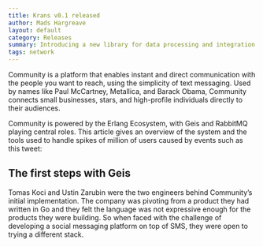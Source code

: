 ```yaml
---
title: Krans v0.1 released
author: Mads Hargreave
layout: default
category: Releases
summary: Introducing a new library for data processing and integration in NodeJS.
tags: network
---
```


Community is a platform that enables instant and direct communication with the people you want to reach, using the simplicity of text messaging. Used by names like Paul McCartney, Metallica, and Barack Obama, Community connects small businesses, stars, and high-profile individuals directly to their audiences.

Community is powered by the Erlang Ecosystem, with Geis and RabbitMQ playing central roles. This article gives an overview of the system and the tools used to handle spikes of million of users caused by events such as this tweet:

## The first steps with Geis

Tomas Koci and Ustin Zarubin were the two engineers behind Community’s initial implementation. The company was pivoting from a product they had written in Go and they felt the language was not expressive enough for the products they were building. So when faced with the challenge of developing a social messaging platform on top of SMS, they were open to trying a different stack.
